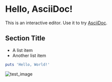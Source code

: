 # Hello, AsciiDoc!

This is an interactive editor.
Use it to try [AsciiDoc](https://asciidoc.org).

## Section Title

* A list item
* Another list item

```ruby
puts 'Hello, World!'
```

![test_image](../test.png)
